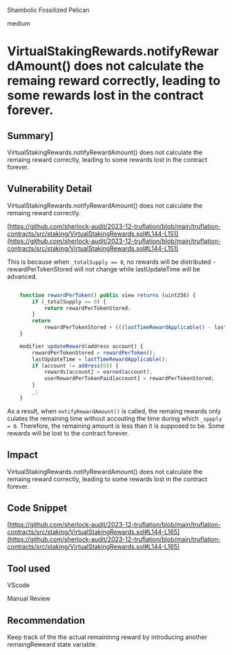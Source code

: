 Shambolic Fossilized Pelican

medium

# VirtualStakingRewards.notifyRewardAmount() does not calculate the remaing reward correctly, leading to some rewards lost in the contract forever.

## Summary]
VirtualStakingRewards.notifyRewardAmount() does not calculate the remaing reward correctly, leading to some rewards lost in the contract forever.

## Vulnerability Detail
VirtualStakingRewards.notifyRewardAmount() does not calculate the remaing reward correctly.

[https://github.com/sherlock-audit/2023-12-truflation/blob/main/truflation-contracts/src/staking/VirtualStakingRewards.sol#L144-L151](https://github.com/sherlock-audit/2023-12-truflation/blob/main/truflation-contracts/src/staking/VirtualStakingRewards.sol#L144-L151)

This is because when ``_totalSupply == 0``, no rewards will be distributed -  rewardPerTokenStored will not change while lastUpdateTime will be advanced. 

```javascript

    function rewardPerToken() public view returns (uint256) {
        if (_totalSupply == 0) {
            return rewardPerTokenStored;
        }
        return
            rewardPerTokenStored + (((lastTimeRewardApplicable() - lastUpdateTime) * rewardRate * 1e18) / _totalSupply);
    }

    modifier updateReward(address account) {
        rewardPerTokenStored = rewardPerToken();
        lastUpdateTime = lastTimeRewardApplicable();
        if (account != address(0)) {
            rewards[account] = earned(account);
            userRewardPerTokenPaid[account] = rewardPerTokenStored;
        }
        _;
    }
```

As a result, when ``notifyRewardAmount()`` is called, the remaing rewards only culates the remaining time without accouting the time during which ``_sppply = 0``. Therefore, the remaining amount is less than it is supposed to be. Some rewards will be lost to the contract forever. 

## Impact
VirtualStakingRewards.notifyRewardAmount() does not calculate the remaing reward correctly, leading to some rewards lost in the contract forever.

## Code Snippet

[https://github.com/sherlock-audit/2023-12-truflation/blob/main/truflation-contracts/src/staking/VirtualStakingRewards.sol#L144-L165](https://github.com/sherlock-audit/2023-12-truflation/blob/main/truflation-contracts/src/staking/VirtualStakingRewards.sol#L144-L165)

## Tool used
VScode

Manual Review

## Recommendation
Keep track of the the actual remaininng reward by introducing another remaingReweard state variable. 
